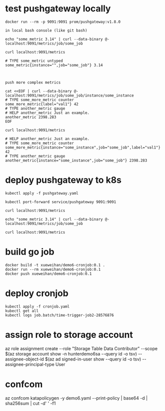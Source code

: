 # test pushgateway locally
```
docker run --rm -p 9091:9091 prom/pushgateway:v1.8.0

in local bash console (like git bash)

echo "some_metric 3.14" | curl --data-binary @- localhost:9091/metrics/job/some_job

curl localhost:9091/metrics

# TYPE some_metric untyped
some_metric{instance="",job="some_job"} 3.14



push more complex metrics

cat <<EOF | curl --data-binary @- localhost:9091/metrics/job/some_job/instance/some_instance
# TYPE some_more_metric counter
some_more_metric{label="val1"} 42
# TYPE another_metric gauge
# HELP another_metric Just an example.
another_metric 2398.283
EOF

curl localhost:9091/metrics

# HELP another_metric Just an example.
# TYPE some_more_metric counter
some_more_metric{instance="some_instance",job="some_job",label="val1"} 42
# TYPE another_metric gauge
another_metric{instance="some_instance",job="some_job"} 2398.283

```

# deploy pushgateway to k8s
```
kubectl apply -f pushgateway.yaml

kubectl port-forward service/pushgateway 9091:9091

curl localhost:9091/metrics

echo "some_metric 3.14" | curl --data-binary @- localhost:9091/metrics/job/some_job

curl localhost:9091/metrics
```
# build go job
```
docker build -t xueweihan/demo6-cronjob:0.1 .
docker run --rm xueweihan/demo6-cronjob:0.1
docker push xueweihan/demo6-cronjob:0.1
```
# deploy cronjob
```
kubectl apply -f cronjob.yaml
kubectl get all
kubectl logs job.batch/time-trigger-job2-28576876
```
# assign role to storage account

az role assignment create --role "Storage Table Data Contributor" --scope $(az storage account show -n hunterdemo6sa --query id -o tsv) --assignee-object-id $(az ad signed-in-user show --query id -o tsv) --assignee-principal-type User


# confcom
az confcom katapolicygen -y demo6.yaml --print-policy | base64 -d | sha256sum | cut -d' ' -f1
